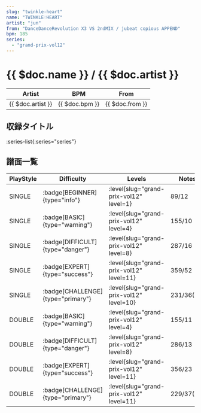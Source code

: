 ```yaml
---
slug: "twinkle-heart"
name: "TWINKLE♡HEART"
artist: "jun"
from: "DanceDanceRevolution X3 VS 2ndMIX / jubeat copious APPEND"
bpm: 185
series:
  - "grand-prix-vol12"
---
```


# {{ $doc.name }} / {{ $doc.artist }}

|Artist|BPM|From|
|------|---|----|
|{{ $doc.artist }}|{{ $doc.bpm }}|{{ $doc.from }}|

## 収録タイトル

:series-list{:series="series"}

## 譜面一覧

|PlayStyle|Difficulty|Levels|Notes|Movie|
|---------|----------|------|-----|-----|
|SINGLE| :badge[BEGINNER]{type="info"}|<div class="field is-grouped is-grouped-multiline"> :level{slug="grand-prix-vol12" level=1}</div>|89/12||
|SINGLE| :badge[BASIC]{type="warning"}|<div class="field is-grouped is-grouped-multiline"> :level{slug="grand-prix-vol12" level=4}</div>|155/10||
|SINGLE| :badge[DIFFICULT]{type="danger"}|<div class="field is-grouped is-grouped-multiline"> :level{slug="grand-prix-vol12" level=8}</div>|287/16||
|SINGLE| :badge[EXPERT]{type="success"}|<div class="field is-grouped is-grouped-multiline"> :level{slug="grand-prix-vol12" level=11}</div>|359/52||
|SINGLE| :badge[CHALLENGE]{type="primary"}|<div class="field is-grouped is-grouped-multiline"> :level{slug="grand-prix-vol12" level=10}</div>|231/36(49)||
|DOUBLE| :badge[BASIC]{type="warning"}|<div class="field is-grouped is-grouped-multiline"> :level{slug="grand-prix-vol12" level=4}</div>|155/11||
|DOUBLE| :badge[DIFFICULT]{type="danger"}|<div class="field is-grouped is-grouped-multiline"> :level{slug="grand-prix-vol12" level=8}</div>|286/13||
|DOUBLE| :badge[EXPERT]{type="success"}|<div class="field is-grouped is-grouped-multiline"> :level{slug="grand-prix-vol12" level=11}</div>|356/23||
|DOUBLE| :badge[CHALLENGE]{type="primary"}|<div class="field is-grouped is-grouped-multiline"> :level{slug="grand-prix-vol12" level=11}</div>|229/37(51)||
